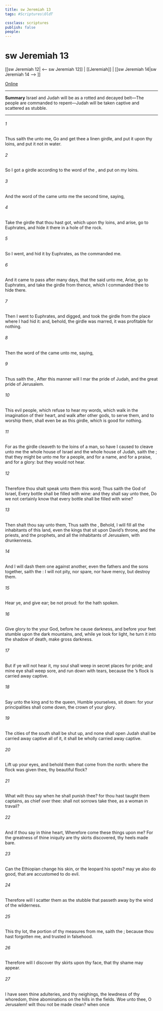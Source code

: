 ```yaml
---
title: sw Jeremiah 13
tags: #Scriptures\OldT

cssclass: scriptures
publish: false
people:
---
```


# sw Jeremiah 13
[[sw Jeremiah 12| <-- sw Jeremiah 12]] | [[Jeremiah]] | [[sw Jeremiah 14|sw Jeremiah 14 --> ]]

[Online](https://churchofjesuschrist.org/study/scriptures/ot/jer/13?lang=eng)

---
__Summary__
Israel and Judah will be as a rotted and decayed belt—The people are commanded to repent—Judah will be taken captive and scattered as stubble.

---
###### 1 
Thus saith the  unto me, Go and get thee a linen girdle, and put it upon thy loins, and put it not in water.

###### 2 
So I got a girdle according to the word of the , and put  on my loins.

###### 3 
And the word of the  came unto me the second time, saying,

###### 4 
Take the girdle that thou hast got, which  upon thy loins, and arise, go to Euphrates, and hide it there in a hole of the rock.

###### 5 
So I went, and hid it by Euphrates, as the  commanded me.

###### 6 
And it came to pass after many days, that the  said unto me, Arise, go to Euphrates, and take the girdle from thence, which I commanded thee to hide there.

###### 7 
Then I went to Euphrates, and digged, and took the girdle from the place where I had hid it: and, behold, the girdle was marred, it was profitable for nothing.

###### 8 
Then the word of the  came unto me, saying,

###### 9 
Thus saith the , After this manner will I mar the pride of Judah, and the great pride of Jerusalem.

###### 10 
This evil people, which refuse to hear my words, which walk in the imagination of their heart, and walk after other gods, to serve them, and to worship them, shall even be as this girdle, which is good for nothing.

###### 11 
For as the girdle cleaveth to the loins of a man, so have I caused to cleave unto me the whole house of Israel and the whole house of Judah, saith the ; that they might be unto me for a people, and for a name, and for a praise, and for a glory: but they would not hear.

###### 12 
Therefore thou shalt speak unto them this word; Thus saith the  God of Israel, Every bottle shall be filled with wine: and they shall say unto thee, Do we not certainly know that every bottle shall be filled with wine?

###### 13 
Then shalt thou say unto them, Thus saith the , Behold, I will fill all the inhabitants of this land, even the kings that sit upon David’s throne, and the priests, and the prophets, and all the inhabitants of Jerusalem, with drunkenness.

###### 14 
And I will dash them one against another, even the fathers and the sons together, saith the : I will not pity, nor spare, nor have mercy, but destroy them.

###### 15 
Hear ye, and give ear; be not proud: for the  hath spoken.

###### 16 
Give glory to the  your God, before he cause darkness, and before your feet stumble upon the dark mountains, and, while ye look for light, he turn it into the shadow of death,  make  gross darkness.

###### 17 
But if ye will not hear it, my soul shall weep in secret places for  pride; and mine eye shall weep sore, and run down with tears, because the ’s flock is carried away captive.

###### 18 
Say unto the king and to the queen, Humble yourselves, sit down: for your principalities shall come down,  the crown of your glory.

###### 19 
The cities of the south shall be shut up, and none shall open  Judah shall be carried away captive all of it, it shall be wholly carried away captive.

###### 20 
Lift up your eyes, and behold them that come from the north: where  the flock  was given thee, thy beautiful flock?

###### 21 
What wilt thou say when he shall punish thee? for thou hast taught them  captains,  as chief over thee: shall not sorrows take thee, as a woman in travail?

###### 22 
And if thou say in thine heart, Wherefore come these things upon me? For the greatness of thine iniquity are thy skirts discovered,  thy heels made bare.

###### 23 
Can the Ethiopian change his skin, or the leopard his spots?  may ye also do good, that are accustomed to do evil.

###### 24 
Therefore will I scatter them as the stubble that passeth away by the wind of the wilderness.

###### 25 
This  thy lot, the portion of thy measures from me, saith the ; because thou hast forgotten me, and trusted in falsehood.

###### 26 
Therefore will I discover thy skirts upon thy face, that thy shame may appear.

###### 27 
I have seen thine adulteries, and thy neighings, the lewdness of thy whoredom,  thine abominations on the hills in the fields. Woe unto thee, O Jerusalem! wilt thou not be made clean? when  once 

